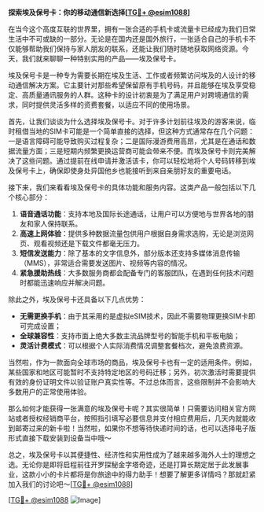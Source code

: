 **探索埃及保号卡：你的移动通信新选择[[TG💪+ @esim1088](https://t.me/s/esim1088)]**

在当今这个高度互联的世界里，拥有一张合适的手机卡或流量卡已经成为我们日常生活中不可或缺的一部分。无论是在国内还是国外旅行，一张适合自己的手机卡不仅能够帮助我们保持与家人朋友的联系，还能让我们随时随地获取网络资源。今天，我们就来聊聊一种特别实用的产品——埃及保号卡。

埃及保号卡是一种专为需要长期在埃及生活、工作或者频繁访问埃及的人设计的移动通信解决方案。它主要针对那些希望保留原有手机号码，并且能够在埃及享受稳定、高质量通讯服务的人群。这种卡的设计初衷是为了满足用户对跨境通信的需求，同时提供灵活多样的资费套餐，以适应不同的使用场景。

首先，让我们谈谈为什么选择埃及保号卡。对于许多计划前往埃及的游客来说，临时租借当地的SIM卡可能是一个简单直接的选择，但这种方式通常存在几个问题：一是语言障碍可能导致购买过程复杂；二是国际漫游费用高昂，尤其是在通话和数据流量方面；三是短期内频繁更换运营商可能会带来不便。而埃及保号卡则完美解决了这些问题。通过提前在线申请并激活该卡，你可以轻松地将个人号码转移到埃及保号卡上，确保即使身处异国他乡也能接听到来自亲朋好友的重要电话。

接下来，我们来看看埃及保号卡的具体功能和服务内容。这类产品一般包括以下几个核心部分：

1. **语音通话功能**：支持本地及国际长途通话，让用户可以方便地与世界各地的朋友和家人保持联系。
2. **高速上网体验**：提供多种数据流量包供用户根据自身需求选购，无论是浏览网页、观看视频还是下载文件都毫无压力。
3. **短信发送能力**：除了基本的文字信息外，部分版本还支持多媒体消息传输（MMS），非常适合需要发送图片、视频等内容的情况。
4. **紧急援助热线**：大多数服务商都会配备专门的客服团队，在遇到任何技术问题时都能迅速响应并解决问题。

除此之外，埃及保号卡还具备以下几点优势：
- **无需更换手机**：由于其采用的是虚拟eSIM技术，因此不需要物理更换SIM卡即可完成设置；
- **全球兼容性**：支持市面上绝大多数主流品牌型号的智能手机和平板电脑；
- **灵活计费模式**：可以根据个人实际消费情况调整套餐档次，避免浪费资源。

当然啦，作为一款面向全球市场的商品，埃及保号卡也有一定的适用条件。例如，某些国家和地区可能暂时不支持特定地区的号码迁移；另外，初次激活时需要提供有效的身份证明文件以验证账户真实性等。不过总体而言，这些限制并不会影响大多数用户的正常使用体验。

那么如何才能获得一张满意的埃及保号卡呢？其实很简单！只需要访问相关官方网站或者授权经销商平台，按照指引填写必要信息并支付相应费用后，几天内就能收到邮寄过来的新卡啦！当然啦，如果你不想等待快递时间的话，也可以选择电子版形式直接下载安装到设备当中哦～

总之，埃及保号卡以其便捷性、经济性和实用性成为了越来越多海外人士的理想之选。无论你是即将启程前往开罗探秘金字塔奇迹，还是打算长期定居于此发展事业，这款小小的卡片都将是你旅途中的得力助手！想要了解更多详情吗？那就赶紧加入我们的讨论吧～[[TG💪+ @esim1088](https://t.me/s/esim1088)]

[[TG💪+ @esim1088](https://t.me/s/esim1088) ![Image](https://i.postimg.cc/4NQfJmqS/Snipaste-2025-05-13-00-14-12.png)]
